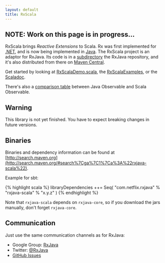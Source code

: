 ```yaml
---
layout: default
title: RxScala
---
```


## NOTE: Work on this page is in progress...

RxScala brings *Reactive Extensions* to Scala. Rx was first implemented for [.NET](https://rx.codeplex.com), and is now being implemented in [Java](https://github.com/Netflix/RxJava). The RxScala project is an adaptor for RxJava. Its code is in a [subdirectory](https://github.com/Netflix/RxJava/tree/master/language-adaptors/rxjava-scala) the RxJava repository, and it's also distributed from there on [Maven Central](http://search.maven.org/#search%7Cga%7C1%7Ca%3A%22rxjava-scala%22).

Get started by looking at [RxScalaDemo.scala](https://github.com/Netflix/RxJava/blob/master/language-adaptors/rxjava-scala/src/examples/scala/rx/lang/scala/examples/RxScalaDemo.scala), the [RxScalaExamples](https://github.com/RxScala/RxScalaExamples), or the [Scaladoc](http://rxscala.github.io/scaladoc/index.html#rx.lang.scala.Observable).

There's also a [comparison table](http://rxscala.github.io/comparison.html) between Java Observable and Scala Observable.


## Warning

This library is not yet finished. You have to expect breaking changes in future versions.


## Binaries

Binaries and dependency information can be found at [http://search.maven.org](http://search.maven.org/#search%7Cga%7C1%7Ca%3A%22rxjava-scala%22).

Example for sbt:

{% highlight scala %}
libraryDependencies ++= Seq(
  "com.netflix.rxjava" % "rxjava-scala" % "x.y.z"
)
{% endhighlight %}

Note that `rxjava-scala` depends on `rxjava-core`, so if you download the jars manually, don't forget `rxjava-core`.


## Communication

Just use the same communication channels as for RxJava:

-    Google Group: [RxJava](http://groups.google.com/d/forum/rxjava)
-    Twitter: [@RxJava](http://twitter.com/RxJava)
-    [GitHub Issues](https://github.com/Netflix/RxJava/issues)
